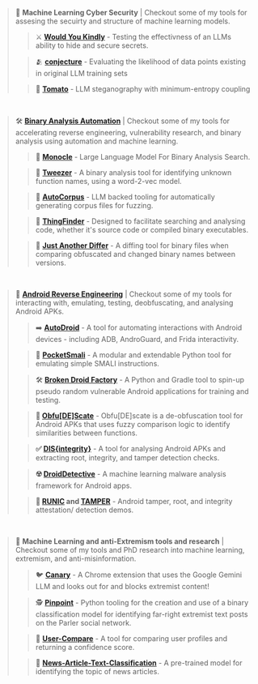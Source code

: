 > 🤖 **Machine Learning Cyber Security** | 
> Checkout some of my tools for assesing the secuirty and structure of machine learning models.
> > ⚔️ **[Would You Kindly](https://github.com/user1342/Would-You-Kindly)** - Testing the effectivness of an LLMs ability to hide and secure secrets.
> 
> > 🫂 **[conjecture](https://github.com/user1342/conjecture)** - Evaluating the likelihood of data points existing in original LLM training sets
> 
> > 🍅 **[Tomato](https://github.com/user1342/Tomato)** - LLM steganography with minimum-entropy coupling

<br>

> 🛠️ **[Binary Analysis Automation](https://github.com/user1342/Awesome-Binary-Analysis-Automation)** | 
> Checkout some of my tools for accelerating reverse engineering, vulnerability research, and binary analysis using automation and machine learning.
> > 🧐 **[Monocle](https://www.youtube.com/watch?v=Ekag3HKjjY0)** - Large Language Model For Binary Analysis Search.
> 
> > 🥢 **[Tweezer](https://www.youtube.com/watch?v=Ekag3HKjjY0)** - A binary analysis tool for identifying unknown function names, using a word-2-vec model.
> 
> > 🐇 **[AutoCorpus](https://github.com/user1342/AutoCorpus)** - LLM backed tooling for automatically generating corpus files for fuzzing.
>
> > 🔦 **[ThingFinder](https://github.com/user1342/ThingFinder)** - Designed to facilitate searching and analysing code, whether it's source code or compiled binary executables.
> 
> > 📁 **[Just Another Differ](https://github.com/user1342/Just-Another-Differ)** -  A diffing tool for binary files when comparing obfuscated and changed binary names between versions.

<br>

> 📱 **[Android Reverse Engineering](https://github.com/user1342/Awesome-Android-Reverse-Engineering)** | 
> Checkout some of my tools for interacting with, emulating, testing, deobfuscating, and analysing Android APKs. 
> > ➡️ **[AutoDroid](https://github.com/user1342/AutoDroid)** - A tool for automating interactions with Android devices - including ADB, AndroGuard, and Frida interactivity.
>  
> > 👝 **[PocketSmali](https://github.com/user1342/PocketSmali)** - A modular and extendable Python tool for emulating simple SMALI instructions.
>  
> > 🛠️ **[Broken Droid Factory](https://github.com/user1342/Broken-Droid-Factory)** - A Python and Gradle tool to spin-up pseudo random vulnerable Android applications for training and testing.
>  
> > **🫣 [Obfu[DE]Scate](https://github.com/user1342/Obfu-DE-Scate)** - Obfu[DE]scate is a de-obfuscation tool for Android APKs that uses fuzzy comparison logic to identify similarities between functions.
>  
> > **✅ [DIS{integrity}](https://github.com/user1342/DISintegrity)** - A tool for analysing Android APKs and extracting root, integrity, and tamper detection checks.
> 
> > **☢️ [DroidDetective](https://github.com/user1342/DroidDetective)** - A machine learning malware analysis framework for Android apps.
> 
> > **💾 [RUNIC](https://github.com/user1342/RUNIC) and [TAMPER](https://github.com/user1342/Tamper)** - Android tamper, root, and integrity attestation/ detection demos.

<br>

> 🔎 **Machine Learning and anti-Extremism tools and research** | 
> Checkout some of my tools and PhD research into machine learning, extremism, and anti-misinformation.
> > 🐦 **[Canary](https://github.com/CartographerLabs/Canary)** - A Chrome extension that uses the Google Gemini LLM and looks out for and blocks extremist content!
> 
> > 🕵️ **[Pinpoint](https://github.com/CartographerLabs/Pinpoint)** - Python tooling for the creation and use of a binary classification model for identifying far-right extremist text posts on the Parler social network.
>  
> > 👤 **[User-Compare](https://github.com/CartographerLabs/User-Compare)** - A tool for comparing user profiles and returning a confidence score.
>  
> > 📰 **[News-Article-Text-Classification](https://github.com/CartographerLabs/News-Article-Text-Classification)** - A pre-trained model for identifying the topic of news articles.
